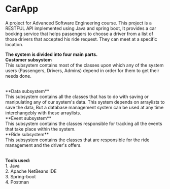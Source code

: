 # CarApp

A project for Advanced Software Engineering course. This project is a RESTFUL API implemented using Java and spring boot, It provides a car booking service that helps passengers to choose a driver from a list of those drivers that accepted his ride request. They can meet at a specific location. 

**The system is divided into four main parts.**
<br>
**Customer subsystem** 
<br>This subsystem contains most of the classes upon which any of the system users (Passengers, Drivers, Admins) depend in order for them to get their needs done.

<br> 
**Data subsystem**
<br>This subsystem contains all the classes that has to do with saving or manipulating any of our system's data. This system depends on arraylists to save the data, But a database management system can be used at any time interchangebly with these arraylists.

<br> 
**Event subsystem**
<br>This subsystem contains the classes responsible for tracking all the events that take place within the system.

<br> 
**Ride subsystem**
<br>This subsystem contains the classes that are responsible for the ride management and the driver's offers.

<br><r>
**Tools used:**
<br>  1. Java
<br>  2. Apache NetBeans IDE
<br>  3. Spring-boot
<br>  4. Postman
